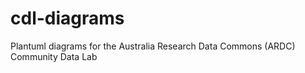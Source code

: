 # cdl-diagrams
Plantuml diagrams for the Australia Research Data Commons (ARDC) Community Data Lab 
